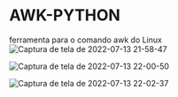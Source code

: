# AWK-PYTHON
ferramenta para o comando awk do Linux
![Captura de tela de 2022-07-13 21-58-47](https://user-images.githubusercontent.com/79322362/178867039-12da8486-b7f9-4d03-916f-e036210bf0e4.png)

![Captura de tela de 2022-07-13 22-00-50](https://user-images.githubusercontent.com/79322362/178867072-2db6aed5-f56f-45c7-976c-1588aae5d724.png)

![Captura de tela de 2022-07-13 22-02-37](https://user-images.githubusercontent.com/79322362/178867077-8457cfbe-ae56-49e1-8627-8452f589d817.png)
